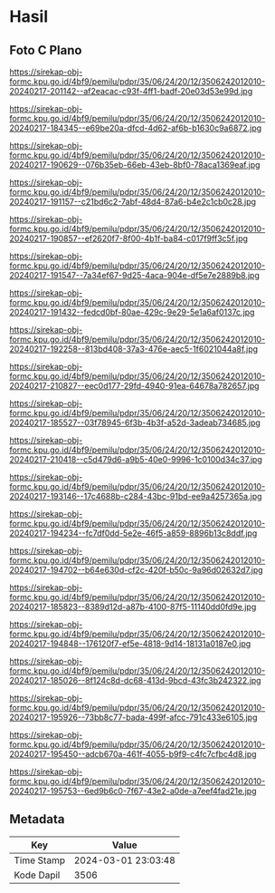 # Hasil

## Foto C Plano

https://sirekap-obj-formc.kpu.go.id/4bf9/pemilu/pdpr/35/06/24/20/12/3506242012010-20240217-201142--af2eacac-c93f-4ff1-badf-20e03d53e99d.jpg

https://sirekap-obj-formc.kpu.go.id/4bf9/pemilu/pdpr/35/06/24/20/12/3506242012010-20240217-184345--e69be20a-dfcd-4d62-af6b-b1630c9a6872.jpg

https://sirekap-obj-formc.kpu.go.id/4bf9/pemilu/pdpr/35/06/24/20/12/3506242012010-20240217-190629--076b35eb-66eb-43eb-8bf0-78aca1369eaf.jpg

https://sirekap-obj-formc.kpu.go.id/4bf9/pemilu/pdpr/35/06/24/20/12/3506242012010-20240217-191157--c21bd6c2-7abf-48d4-87a6-b4e2c1cb0c28.jpg

https://sirekap-obj-formc.kpu.go.id/4bf9/pemilu/pdpr/35/06/24/20/12/3506242012010-20240217-190857--ef2620f7-8f00-4b1f-ba84-c017f9ff3c5f.jpg

https://sirekap-obj-formc.kpu.go.id/4bf9/pemilu/pdpr/35/06/24/20/12/3506242012010-20240217-191547--7a34ef67-9d25-4aca-904e-df5e7e2889b8.jpg

https://sirekap-obj-formc.kpu.go.id/4bf9/pemilu/pdpr/35/06/24/20/12/3506242012010-20240217-191432--fedcd0bf-80ae-429c-9e29-5e1a6af0137c.jpg

https://sirekap-obj-formc.kpu.go.id/4bf9/pemilu/pdpr/35/06/24/20/12/3506242012010-20240217-192258--813bd408-37a3-476e-aec5-1f6021044a8f.jpg

https://sirekap-obj-formc.kpu.go.id/4bf9/pemilu/pdpr/35/06/24/20/12/3506242012010-20240217-210827--eec0d177-29fd-4940-91ea-64678a782657.jpg

https://sirekap-obj-formc.kpu.go.id/4bf9/pemilu/pdpr/35/06/24/20/12/3506242012010-20240217-185527--03f78945-6f3b-4b3f-a52d-3adeab734685.jpg

https://sirekap-obj-formc.kpu.go.id/4bf9/pemilu/pdpr/35/06/24/20/12/3506242012010-20240217-210418--c5d479d6-a9b5-40e0-9996-1c0100d34c37.jpg

https://sirekap-obj-formc.kpu.go.id/4bf9/pemilu/pdpr/35/06/24/20/12/3506242012010-20240217-193146--17c4688b-c284-43bc-91bd-ee9a4257365a.jpg

https://sirekap-obj-formc.kpu.go.id/4bf9/pemilu/pdpr/35/06/24/20/12/3506242012010-20240217-194234--fc7df0dd-5e2e-46f5-a859-8896b13c8ddf.jpg

https://sirekap-obj-formc.kpu.go.id/4bf9/pemilu/pdpr/35/06/24/20/12/3506242012010-20240217-194702--b64e630d-cf2c-420f-b50c-9a96d02632d7.jpg

https://sirekap-obj-formc.kpu.go.id/4bf9/pemilu/pdpr/35/06/24/20/12/3506242012010-20240217-185823--8389d12d-a87b-4100-87f5-11140dd0fd9e.jpg

https://sirekap-obj-formc.kpu.go.id/4bf9/pemilu/pdpr/35/06/24/20/12/3506242012010-20240217-194848--176120f7-ef5e-4818-9d14-18131a0187e0.jpg

https://sirekap-obj-formc.kpu.go.id/4bf9/pemilu/pdpr/35/06/24/20/12/3506242012010-20240217-185026--8f124c8d-dc68-413d-9bcd-43fc3b242322.jpg

https://sirekap-obj-formc.kpu.go.id/4bf9/pemilu/pdpr/35/06/24/20/12/3506242012010-20240217-195926--73bb8c77-bada-499f-afcc-791c433e6105.jpg

https://sirekap-obj-formc.kpu.go.id/4bf9/pemilu/pdpr/35/06/24/20/12/3506242012010-20240217-195450--adcb670a-461f-4055-b9f9-c4fc7cfbc4d8.jpg

https://sirekap-obj-formc.kpu.go.id/4bf9/pemilu/pdpr/35/06/24/20/12/3506242012010-20240217-195753--6ed9b6c0-7f67-43e2-a0de-a7eef4fad21e.jpg


## Metadata

| Key        | Value               |
| ---------- | ------------------- |
| Time Stamp | 2024-03-01 23:03:48 |
| Kode Dapil | 3506                |



